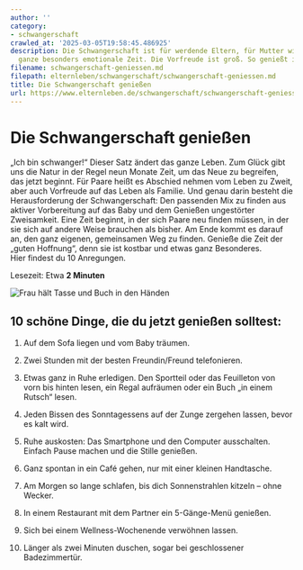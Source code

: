 ```yaml
---
author: ''
category:
- schwangerschaft
crawled_at: '2025-03-05T19:58:45.486925'
description: Die Schwangerschaft ist für werdende Eltern, für Mutter wie Vater, eine
  ganze besonders emotionale Zeit. Die Vorfreude ist groß. So genießt ihr sie richtig.
filename: schwangerschaft-geniessen.md
filepath: elternleben/schwangerschaft/schwangerschaft-geniessen.md
title: Die Schwangerschaft genießen
url: https://www.elternleben.de/schwangerschaft/schwangerschaft-geniessen/
---
```


#  Die Schwangerschaft genießen

„Ich bin schwanger!“ Dieser Satz ändert das ganze Leben. Zum Glück gibt uns
die Natur in der Regel neun Monate Zeit, um das Neue zu begreifen, das jetzt
beginnt. Für Paare heißt es Abschied nehmen vom Leben zu Zweit, aber auch
Vorfreude auf das Leben als Familie. Und genau darin besteht die
Herausforderung der Schwangerschaft: Den passenden Mix zu finden aus aktiver
Vorbereitung auf das Baby und dem Genießen ungestörter Zweisamkeit. Eine Zeit
beginnt, in der sich Paare neu finden müssen, in der sie sich auf andere Weise
brauchen als bisher. Am Ende kommt es darauf an, den ganz eigenen, gemeinsamen
Weg zu finden. Genieße die Zeit der „guten Hoffnung“, denn sie ist kostbar und
etwas ganz Besonderes.  
Hier findest du 10 Anregungen.

Lesezeit: Etwa **2 Minuten**

![Frau hält Tasse und Buch in den
Händen](/fileadmin/_processed_/e/f/csm_Tipps_Die_Schwangerschaft_geniessen_074e5fa29f.jpg)

##  10 schöne Dinge, die du jetzt genießen solltest:

  1. Auf dem Sofa liegen und vom Baby träumen.  

  2. Zwei Stunden mit der besten Freundin/Freund telefonieren.  

  3. Etwas ganz in Ruhe erledigen. Den Sportteil oder das Feuilleton von vorn bis hinten lesen, ein Regal aufräumen oder ein Buch „in einem Rutsch“ lesen.  

  4. Jeden Bissen des Sonntagessens auf der Zunge zergehen lassen, bevor es kalt wird.  

  5. Ruhe auskosten: Das Smartphone und den Computer ausschalten. Einfach Pause machen und die Stille genießen.  

  6. Ganz spontan in ein Café gehen, nur mit einer kleinen Handtasche.  

  7. Am Morgen so lange schlafen, bis dich Sonnenstrahlen kitzeln – ohne Wecker.  

  8. In einem Restaurant mit dem Partner ein 5-Gänge-Menü genießen.  

  9. Sich bei einem Wellness-Wochenende verwöhnen lassen.  

  10. Länger als zwei Minuten duschen, sogar bei geschlossener Badezimmertür.

